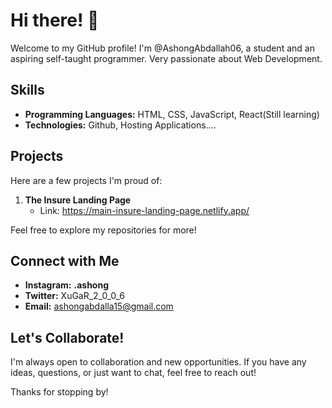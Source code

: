 # Hi there! 👋

Welcome to my GitHub profile! I'm @AshongAbdallah06, a student and an aspiring self-taught programmer. Very passionate about Web Development. 

## Skills

- **Programming Languages:** HTML, CSS, JavaScript, React(Still learning)
- **Technologies:** Github, Hosting Applications....

## Projects

Here are a few projects I'm proud of:

1. **The Insure Landing Page**
   - Link: https://main-insure-landing-page.netlify.app/

Feel free to explore my repositories for more!

## Connect with Me

- **Instagram:** __.ashong__
- **Twitter:** XuGaR_2_0_0_6
- **Email:** ashongabdalla15@gmail.com


## Let's Collaborate!

I'm always open to collaboration and new opportunities. If you have any ideas, questions, or just want to chat, feel free to reach out!

Thanks for stopping by!

